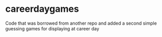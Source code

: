 # careerdaygames
Code that was borrowed from another repo and added a second simple guessing games for displaying at career day
